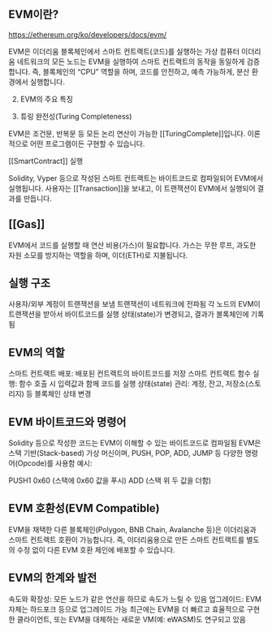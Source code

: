 

## EVM이란?

https://ethereum.org/ko/developers/docs/evm/

EVM은 이더리움 블록체인에서 스마트 컨트랙트(코드)를 실행하는 가상 컴퓨터
이더리움 네트워크의 모든 노드는 EVM을 실행하여 스마트 컨트랙트의 동작을 동일하게 검증합니다.
즉, 블록체인의 “CPU” 역할을 하며, 코드를 안전하고, 예측 가능하게, 분산 환경에서 실행합니다.


2. EVM의 주요 특징
3) 튜링 완전성(Turing Completeness)

EVM은 조건문, 반복문 등 모든 논리 연산이 가능한 [[TuringComplete]]입니다.
이론적으로 어떤 프로그램이든 구현할 수 있습니다.

 [[SmartContract]] 실행

Solidity, Vyper 등으로 작성된 스마트 컨트랙트는 바이트코드로 컴파일되어 EVM에서 실행됩니다.
사용자는 [[Transaction]]을 보내고, 이 트랜잭션이 EVM에서 실행되어 결과를 만듭니다.

## [[Gas]]

EVM에서 코드를 실행할 때 연산 비용(가스)이 필요합니다.
가스는 무한 루프, 과도한 자원 소모를 방지하는 역할을 하며, 이더(ETH)로 지불됩니다.


## 실행 구조

사용자/외부 계정이 트랜잭션을 보냄
트랜잭션이 네트워크에 전파됨
각 노드의 EVM이 트랜잭션을 받아서 바이트코드를 실행
상태(state)가 변경되고, 결과가 블록체인에 기록됨


## EVM의 역할

스마트 컨트랙트 배포: 배포된 컨트랙트의 바이트코드를 저장
스마트 컨트랙트 함수 실행: 함수 호출 시 입력값과 함께 코드를 실행
상태(state) 관리: 계정, 잔고, 저장소(스토리지) 등 블록체인 상태 변경


## EVM 바이트코드와 명령어

Solidity 등으로 작성한 코드는 EVM이 이해할 수 있는 바이트코드로 컴파일됨
EVM은 스택 기반(Stack-based) 가상 머신이며, PUSH, POP, ADD, JUMP 등 다양한 명령어(Opcode)를 사용함
예시:

PUSH1 0x60 (스택에 0x60 값을 푸시)
ADD (스택 위 두 값을 더함)



## EVM 호환성(EVM Compatible)

EVM을 채택한 다른 블록체인(Polygon, BNB Chain, Avalanche 등)은 이더리움과 스마트 컨트랙트 호환이 가능합니다.
즉, 이더리움용으로 만든 스마트 컨트랙트를 별도의 수정 없이 다른 EVM 호환 체인에 배포할 수 있습니다.


## EVM의 한계와 발전

속도와 확장성: 모든 노드가 같은 연산을 하므로 속도가 느릴 수 있음
업그레이드: EVM 자체는 하드포크 등으로 업그레이드 가능
최근에는 EVM을 더 빠르고 효율적으로 구현한 클라이언트, 또는 EVM을 대체하는 새로운 VM(예: eWASM)도 연구되고 있음

